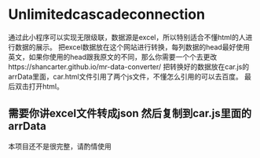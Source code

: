 # Unlimitedcascadeconnection
通过此小程序可以实现无限级联，数据源是excel，所以特别适合不懂html的人进行数据的展示。
把excel数据放在这个网站进行转换，每列数据的head最好使用英文，如果你使用的head跟我原文的不同，那么你需要一个个去更改https://shancarter.github.io/mr-data-converter/
把转换好的数据放在car.js的arrData里面，car.html文件引用了两个js文件，不懂怎么引用的可以去百度。
最后双击打开html。
## 需要你讲excel文件转成json 然后复制到car.js里面的arrData
本项目还不是很完整，请酌情使用
